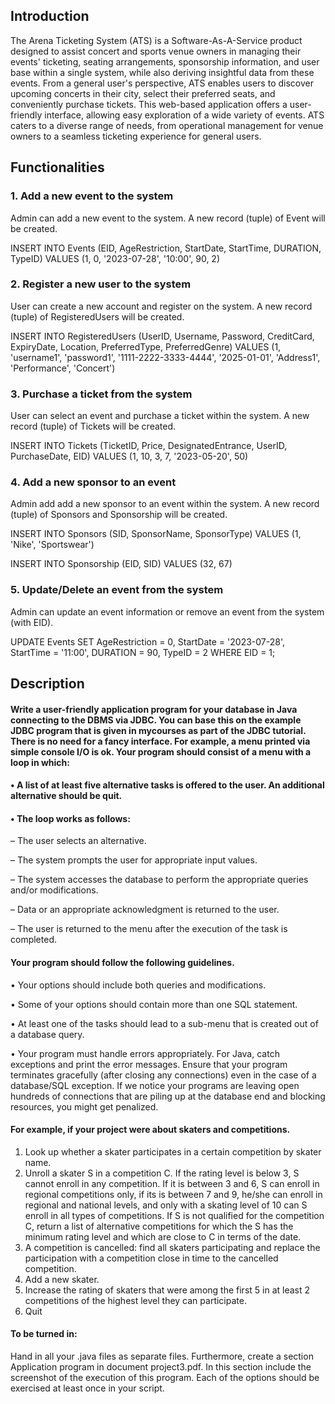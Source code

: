 ## Introduction
The Arena Ticketing System (ATS) is a Software-As-A-Service product designed to assist concert and sports venue owners in managing their events' ticketing, seating arrangements, sponsorship information, and user base within a single system, while also deriving insightful data from these events. From a general user's perspective, ATS enables users to discover upcoming concerts in their city, select their preferred seats, and conveniently purchase tickets. This web-based application offers a user-friendly interface, allowing easy exploration of a wide variety of events. ATS caters to a diverse range of needs, from operational management for venue owners to a seamless ticketing experience for general users.

## Functionalities

### 1. Add a new event to the system
Admin can add a new event to the system. A new record (tuple) of Event will be created.

INSERT INTO Events (EID, AgeRestriction, StartDate, StartTime, DURATION, TypeID) VALUES (1, 0, '2023-07-28', '10:00', 90, 2)


### 2. Register a new user to the system
User can create a new account and register on the system. A new record (tuple) of RegisteredUsers will be created.

INSERT INTO RegisteredUsers (UserID, Username, Password, CreditCard, ExpiryDate, Location, PreferredType, PreferredGenre) VALUES (1, 'username1', 'password1', '1111-2222-3333-4444', '2025-01-01', 'Address1', 'Performance', 'Concert')


### 3. Purchase a ticket from the system
User can select an event and purchase a ticket within the system. A new record (tuple) of Tickets will be created.

INSERT INTO Tickets (TicketID, Price, DesignatedEntrance, UserID, PurchaseDate, EID) VALUES (1, 10, 3, 7, '2023-05-20', 50)


### 4. Add a new sponsor to an event
Admin add add a new sponsor to an event within the system. A new record (tuple) of Sponsors and Sponsorship will be created.

INSERT INTO Sponsors (SID, SponsorName, SponsorType) VALUES (1, 'Nike', 'Sportswear')

INSERT INTO Sponsorship (EID, SID) VALUES (32, 67)


### 5. Update/Delete an event from the system
Admin can update an event information or remove an event from the system (with EID).

UPDATE Events SET AgeRestriction = 0, StartDate = '2023-07-28', StartTime = '11:00', DURATION = 90, TypeID = 2 WHERE EID = 1;


## Description

#### Write a user-friendly application program for your database in Java connecting to the DBMS via JDBC. You can base this on the example JDBC program that is given in mycourses as part of the JDBC tutorial. There is no need for a fancy interface. For example, a menu printed via simple console I/O is ok. Your program should consist of a menu with a loop in which:

#### • A list of at least five alternative tasks is offered to the user. An additional alternative should be quit.

#### • The loop works as follows:

  – The user selects an alternative.

  – The system prompts the user for appropriate input values.

  – The system accesses the database to perform the appropriate queries and/or modifications. 
  
  – Data or an appropriate acknowledgment is returned to the user.

  – The user is returned to the menu after the execution of the task is completed.
  

#### Your program should follow the following guidelines.

• Your options should include both queries and modifications.

• Some of your options should contain more than one SQL statement.

• At least one of the tasks should lead to a sub-menu that is created out of a database query.

• Your program must handle errors appropriately. For Java, catch exceptions and print the error messages. Ensure that your program terminates gracefully (after closing any connections) even in the case of a database/SQL exception. If we notice your programs are leaving open hundreds of connections that are piling up at the database end and blocking resources, you might get penalized.


#### For example, if your project were about skaters and competitions.

1. Look up whether a skater participates in a certain competition by skater name.
2. Unroll a skater S in a competition C. If the rating level is below 3, S cannot enroll in any competition. If it is between 3 and 6, S can enroll in regional competitions only, if its is between 7 and 9, he/she can enroll in regional and national levels, and only with a skating level of 10 can S enroll in all types of competitions. If S is not qualified for the competition C, return a list of alternative competitions for which the S has the minimum rating level and which are close to C in terms of the date.
3. A competition is cancelled: find all skaters participating and replace the participation with a competition close in time to the cancelled competition.
4. Add a new skater.
5. Increase the rating of skaters that were among the first 5 in at least 2 competitions of the highest level they can participate.
6. Quit

#### To be turned in:

Hand in all your .java files as separate files. Furthermore, create a section Application program in document project3.pdf. In this section include the screenshot of the execution of this program. Each of the options should be exercised at least once in your script.
